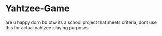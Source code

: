 # Yahtzee-Game
are 
u
happy
dorn
bb
btw its a school project that meets criteria, dont use this for actual yahtzee playing purposes
